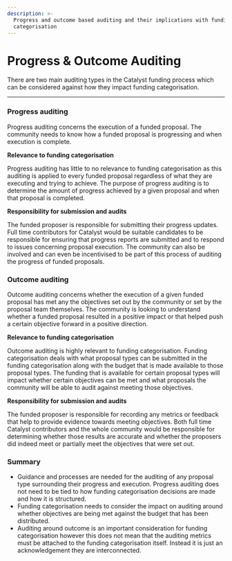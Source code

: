 ```yaml
---
description: >-
  Progress and outcome based auditing and their implications with funding
  categorisation
---
```


# Progress & Outcome Auditing

There are two main auditing types in the Catalyst funding process which can be considered against how they impact funding categorisation.

****

### **Progress auditing**

Progress auditing concerns the execution of a funded proposal. The community needs to know how a funded proposal is progressing and when execution is complete.



**Relevance to funding categorisation**

Progress auditing has little to no relevance to funding categorisation as this auditing is applied to every funded proposal regardless of what they are executing and trying to achieve. The purpose of progress auditing is to determine the amount of progress achieved by a given proposal and when that proposal is completed.



**Responsibility for submission and audits**

The funded proposer is responsible for submitting their progress updates. Full time contributors for Catalyst would be suitable candidates to be responsible for ensuring that progress reports are submitted and to respond to issues concerning proposal execution. The community can also be involved and can even be incentivised to be part of this process of auditing the progress of funded proposals.



### Outcome auditing

Outcome auditing concerns whether the execution of a given funded proposal has met any the objectives set out by the community or set by the proposal team themselves. The community is looking to understand whether a funded proposal resulted in a positive impact or that helped push a certain objective forward in a positive direction.



**Relevance to funding categorisation**

Outcome auditing is highly relevant to funding categorisation. Funding categorisation deals with what proposal types can be submitted in the funding categorisation along with the budget that is made available to those proposal types. The funding that is available for certain proposal types will impact whether certain objectives can be met and what proposals the community will be able to audit against meeting those objectives.



**Responsibility for submission and audits**

The funded proposer is responsible for recording any metrics or feedback that help to provide evidence towards meeting objectives. Both full time Catalyst contributors and the whole community would be responsible for determining whether those results are accurate and whether the proposers did indeed meet or partially meet the objectives that were set out.



### Summary

* Guidance and processes are needed for the auditing of any proposal type surrounding their progress and execution. Progress auditing does not need to be tied to how funding categorisation decisions are made and how it is structured.
* Funding categorisation needs to consider the impact on auditing around whether objectives are being met against the budget that has been distributed.
* Auditing around outcome is an important consideration for funding categorisation however this does not mean that the auditing metrics must be attached to the funding categorisation itself. Instead it is just an acknowledgement they are interconnected.
